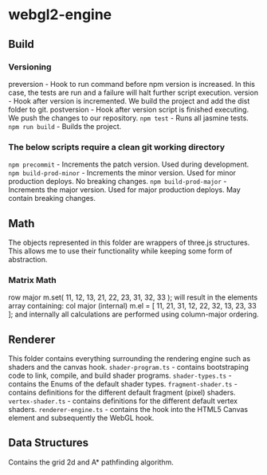 # webgl2-engine

## Build

### Versioning
preversion - Hook to run command before npm version is increased. In this case, the tests are run and a failure will halt further script execution.
version - Hook after version is incremented. We build the project and add the dist folder to git.
postversion - Hook after version script is finished executing. We push the changes to our repository.
`npm test` - Runs all jasmine tests.
`npm run build` - Builds the project.

### The below scripts require a clean git working directory
`npm precommit` - Increments the patch version. Used during development.
`npm build-prod-minor` - Increments the minor version. Used for minor production deploys. No breaking changes.
`npm build-prod-major` - Increments the major version. Used for major production deploys. May contain breaking changes.

## Math
The objects represented in this folder are wrappers of three.js structures. This allows me to use their functionality while keeping some form of abstraction.

### Matrix Math
row major
     m.set( 11, 12, 13,
            21, 22, 23,
            31, 32, 33 ); will result in the elements array containing:
col major (internal)
  m.el  = [ 11, 21, 31,
            12, 22, 32,
            13, 23, 33 ]; and internally all calculations are performed using column-major ordering. 


## Renderer
This folder contains everything surrounding the rendering engine such as shaders and the canvas hook.
`shader-program.ts` - contains bootstraping code to link, compile, and build shader programs.
`shader-types.ts` - contains the Enums of the default shader types.
`fragment-shader.ts` - contains definitions for the different default fragment (pixel) shaders.
`vertex-shader.ts` - contains definitions for the different default vertex shaders.
`renderer-engine.ts` - contains the hook into the HTML5 Canvas element and subsequently the WebGL hook.

## Data Structures
Contains the grid 2d and A* pathfinding algorithm.